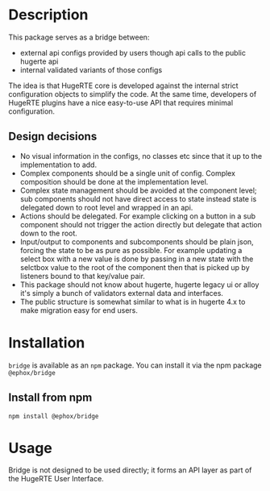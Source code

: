 # Description

This package serves as a bridge between:
* external api configs provided by users though api calls to the public hugerte api
* internal validated variants of those configs

The idea is that HugeRTE core is developed against the internal strict configuration objects to simplify the code. At the same time, developers of HugeRTE plugins have a nice easy-to-use API that requires minimal configuration.

## Design decisions

* No visual information in the configs, no classes etc since that it up to the implementation to add.
* Complex components should be a single unit of config. Complex composition should be done at the implementation level.
* Complex state management should be avoided at the component level; sub components should not have direct access to state instead state is delegated down to root level and wrapped in an api.
* Actions should be delegated. For example clicking on a button in a sub component should not trigger the action directly but delegate that action down to the root.
* Input/output to components and subcomponents should be plain json, forcing the state to be as pure as possible. For example updating a select box with a new value is done by passing in a new state with the selctbox value to the root of the component then that is picked up by listeners bound to that key/value pair.
* This package should not know about hugerte, hugerte legacy ui or alloy it's simply a bunch of validators external data and interfaces.
* The public structure is somewhat similar to what is in hugerte 4.x to make migration easy for end users.

# Installation
`bridge` is available as an `npm` package.  You can install it via the npm package `@ephox/bridge`

## Install from npm
`npm install @ephox/bridge`

# Usage

Bridge is not designed to be used directly; it forms an API layer as part of the HugeRTE User Interface.
